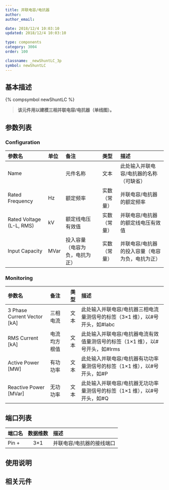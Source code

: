 ```yaml
---
title: 并联电容/电抗器
author:
author_email:

date: 2018/12/4 10:03:10
updated: 2018/12/4 10:03:10

type: components
category: 3004
order: 100

classname: _newShuntLC_3p
symbol: newShuntLC
---
```


## 基本描述

{% compsymbol newShuntLC %}

> **该元件用以建模三相并联电容/电抗器（单线图）。**

## 参数列表

### Configuration

| 参数名                   | 单位 | 备注                           |     类型     | 描述                                            |
| :----------------------- | :--- | :----------------------------- | :----------: | :---------------------------------------------- |
| Name                     |      | 元件名称                       |     文本     | 此处输入并联电容/电抗器的名称（可缺省）         |
| Rated Frequency          | Hz   | 额定频率                       | 实数（常量） | 并联电容/电抗器的额定频率                       |
| Rated Voltage (L-L, RMS) | kV   | 额定线电压有效值               | 实数（常量） | 并联电容/电抗器的额定线电压有效值               |
| Input Capacity           | MVar | 投入容量（电容为负，电抗为正） | 实数（常量） | 并联电容/电抗器的投入容量（电容为负，电抗为正） |

### Monitoring

| 参数名                        | 备注         | 类型 | 描述                                                                          |
| :---------------------------- | :----------- | :--: | :---------------------------------------------------------------------------- |
| 3 Phase Current Vector \[kA\] | 三相电流     | 文本 | 此处输入并联电容/电抗器三相电流量测信号的标签（3×1 维），以#号开头，如#Iabc   |
| RMS Current \[kA\]            | 电流均方根值 | 文本 | 此处输入并联电容/电抗器电流有效值量测信号的标签（1×1 维），以#号开头，如#Irms |
| Active Power \[MW\]           | 有功功率     | 文本 | 此处输入并联电容/电抗器有功功率量测信号的标签（1×1 维），以#号开头，如#P      |
| Reactive Power \[MVar\]       | 无功功率     | 文本 | 此处输入并联电容/电抗器无功功率量测信号的标签（1×1 维），以#号开头，如#Q      |

## 端口列表

| 端口名 | 数据维数 | 描述                      |
| :----- | :------: | :------------------------ |
| Pin +  |   3×1    | 并联电容/电抗器的接线端口 |

## 使用说明

## 相关元件

